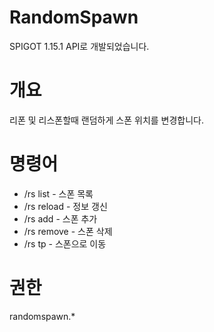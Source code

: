 # RandomSpawn

SPIGOT 1.15.1 API로 개발되었습니다.  

# 개요
리폰 및 리스폰할때 랜덤하게 스폰 위치를 변경합니다.

# 명령어
- /rs list - 스폰 목록
- /rs reload - 정보 갱신
- /rs add <Name> - 스폰 추가
- /rs remove <Name> - 스폰 삭제
- /rs tp <Name> - 스폰으로 이동

# 권한
randomspawn.*  
